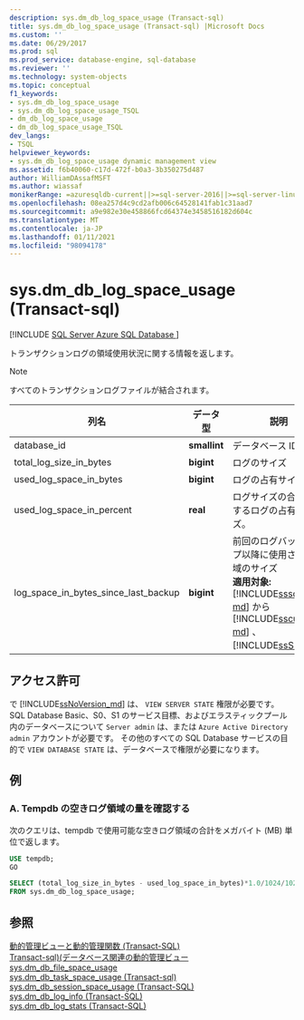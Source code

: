 ```yaml
---
description: sys.dm_db_log_space_usage (Transact-sql)
title: sys.dm_db_log_space_usage (Transact-sql) |Microsoft Docs
ms.custom: ''
ms.date: 06/29/2017
ms.prod: sql
ms.prod_service: database-engine, sql-database
ms.reviewer: ''
ms.technology: system-objects
ms.topic: conceptual
f1_keywords:
- sys.dm_db_log_space_usage
- sys.dm_db_log_space_usage_TSQL
- dm_db_log_space_usage
- dm_db_log_space_usage_TSQL
dev_langs:
- TSQL
helpviewer_keywords:
- sys.dm_db_log_space_usage dynamic management view
ms.assetid: f6b40060-c17d-472f-b0a3-3b350275d487
author: WilliamDAssafMSFT
ms.author: wiassaf
monikerRange: =azuresqldb-current||>=sql-server-2016||>=sql-server-linux-2017||=azuresqldb-mi-current
ms.openlocfilehash: 08ea257d4c9cd2afb006c64528141fab1c31aad7
ms.sourcegitcommit: a9e982e30e458866fcd64374e3458516182d604c
ms.translationtype: MT
ms.contentlocale: ja-JP
ms.lasthandoff: 01/11/2021
ms.locfileid: "98094178"
---
```

# <a name="sysdm_db_log_space_usage-transact-sql"></a>sys.dm_db_log_space_usage (Transact-sql)
[!INCLUDE [SQL Server Azure SQL Database ](../../includes/applies-to-version/sql-asdb.md)]

トランザクションログの領域使用状況に関する情報を返します。 
  
> [!NOTE]
> すべてのトランザクションログファイルが結合されます。  
  
|列名|データ型|説明|  
|-----------------|---------------|-----------------|  
|database_id|**smallint**|データベース ID。|  
|total_log_size_in_bytes |**bigint** |ログのサイズ  |
|used_log_space_in_bytes |**bigint** |ログの占有サイズ  |     
|used_log_space_in_percent |**real** |ログサイズの合計に対するログの占有サイズ。 |
|log_space_in_bytes_since_last_backup |**bigint** |前回のログバックアップ以降に使用された領域のサイズ <br />**適用対象:** [!INCLUDE[sssql14-md](../../includes/sssql14-md.md)] から [!INCLUDE[sscurrent-md](../../includes/sscurrent-md.md)] 、  [!INCLUDE[ssSDS](../../includes/sssds-md.md)] 。|
    
  
## <a name="permissions"></a>アクセス許可  

で [!INCLUDE[ssNoVersion_md](../../includes/ssnoversion-md.md)] は、 `VIEW SERVER STATE` 権限が必要です。   
SQL Database Basic、S0、S1 のサービス目標、およびエラスティックプール内のデータベースについて `Server admin` は、または `Azure Active Directory admin` アカウントが必要です。 その他のすべての SQL Database サービスの目的で `VIEW DATABASE STATE` は、データベースで権限が必要になります。   
  
## <a name="examples"></a>例  
  
### <a name="a-determine-the-amount-of-free-log-space-in-tempdb"></a>A. Tempdb の空きログ領域の量を確認する   
次のクエリは、tempdb で使用可能な空きログ領域の合計をメガバイト (MB) 単位で返します。

```sql
USE tempdb;  
GO  

SELECT (total_log_size_in_bytes - used_log_space_in_bytes)*1.0/1024/1024 AS [free log space in MB]  
FROM sys.dm_db_log_space_usage;  
```
  
## <a name="see-also"></a>参照  
[動的管理ビューと動的管理関数 &#40;Transact-SQL&#41;](~/relational-databases/system-dynamic-management-views/system-dynamic-management-views.md)   
[Transact-sql&#41;&#40;データベース関連の動的管理ビュー ](../../relational-databases/system-dynamic-management-views/database-related-dynamic-management-views-transact-sql.md)   
[sys.dm_db_file_space_usage](../../relational-databases/system-dynamic-management-views/sys-dm-db-file-space-usage-transact-sql.md)    
[sys.dm_db_task_space_usage &#40;Transact-sql&#41;](../../relational-databases/system-dynamic-management-views/sys-dm-db-task-space-usage-transact-sql.md)   
[sys.dm_db_session_space_usage &#40;Transact-SQL&#41;](../../relational-databases/system-dynamic-management-views/sys-dm-db-session-space-usage-transact-sql.md)  
[sys.dm_db_log_info &#40;Transact-SQL&#41;](../../relational-databases/system-dynamic-management-views/sys-dm-db-log-info-transact-sql.md)    
[sys.dm_db_log_stats &#40;Transact-SQL&#41;](../../relational-databases/system-dynamic-management-views/sys-dm-db-log-stats-transact-sql.md) 



